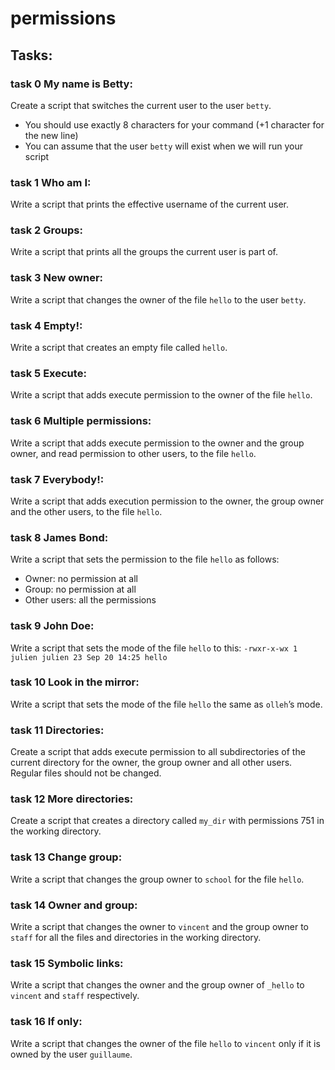 # permissions

## Tasks:

### task 0 My name is Betty:
Create a script that switches the current user to the user `betty`.
* You should use exactly 8 characters for your command (+1 character for the new line)
* You can assume that the user `betty` will exist when we will run your script

### task 1 Who am I:
Write a script that prints the effective username of the current user.

### task 2 Groups:
Write a script that prints all the groups the current user is part of.

### task 3 New owner:
Write a script that changes the owner of the file `hello` to the user `betty`.

### task 4 Empty!:
Write a script that creates an empty file called `hello`.

### task 5 Execute:
Write a script that adds execute permission to the owner of the file `hello`.

### task 6 Multiple permissions:
Write a script that adds execute permission to the owner and the group owner, and read permission to other users, to the file `hello`.

### task 7 Everybody!:
Write a script that adds execution permission to the owner, the group owner and the other users, to the file `hello`.

### task 8 James Bond:
Write a script that sets the permission to the file `hello` as follows:
* Owner: no permission at all
* Group: no permission at all
* Other users: all the permissions

### task 9 John Doe:
Write a script that sets the mode of the file `hello` to this:
`-rwxr-x-wx 1 julien julien 23 Sep 20 14:25 hello`

### task 10 Look in the mirror:
Write a script that sets the mode of the file `hello` the same as `olleh`’s mode.

### task 11 Directories:
Create a script that adds execute permission to all subdirectories of the current directory for the owner, the group owner and all other users. Regular files should not be changed.

### task 12 More directories:
Create a script that creates a directory called `my_dir` with permissions 751 in the working directory.

### task 13 Change group:
Write a script that changes the group owner to `school` for the file `hello`.

### task 14 Owner and group:
Write a script that changes the owner to `vincent` and the group owner to `staff` for all the files and directories in the working directory.

### task 15 Symbolic links:
Write a script that changes the owner and the group owner of `_hello` to `vincent` and `staff` respectively.

### task 16 If only:
Write a script that changes the owner of the file `hello` to `vincent` only if it is owned by the user `guillaume`.
